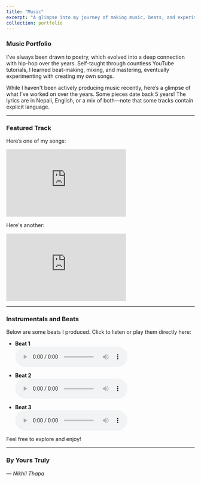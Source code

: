 ```yaml
---
title: "Music"
excerpt: "A glimpse into my journey of making music, beats, and experimenting with hip-hop."
collection: portfolio
---
```


### Music Portfolio  

I've always been drawn to poetry, which evolved into a deep connection with hip-hop over the years. Self-taught through countless YouTube tutorials, I learned beat-making, mixing, and mastering, eventually experimenting with creating my own songs.  

While I haven't been actively producing music recently, here’s a glimpse of what I’ve worked on over the years. Some pieces date back 5 years! The lyrics are in Nepali, English, or a mix of both—note that some tracks contain explicit language.  

---

### Featured Track  
Here’s one of my songs:  

<iframe width="320" height="180" src="https://www.youtube.com/embed/IyRPEjQE1Lk" frameborder="0" allow="accelerometer; autoplay; encrypted-media; gyroscope; picture-in-picture" allowfullscreen></iframe>

Here's another:
<iframe width="320" height="180" src="https://youtu.be/w_nXU5NUELM" frameborder="0" allow="accelerometer; autoplay; encrypted-media; gyroscope; picture-in-picture" allowfullscreen></iframe>


---

### Instrumentals and Beats  

Below are some beats I produced. Click to listen or play them directly here:  

- **Beat 1**  
  <audio controls>
    <source src="https://example.com/beat1.mp3" type="audio/mpeg">
    Your browser does not support the audio element.
  </audio>

- **Beat 2**  
  <audio controls>
    <source src="https://example.com/beat2.mp3" type="audio/mpeg">
    Your browser does not support the audio element.
  </audio>

- **Beat 3**  
  <audio controls>
    <source src="https://example.com/beat3.mp3" type="audio/mpeg">
    Your browser does not support the audio element.
  </audio>

Feel free to explore and enjoy!  

---

### By Yours Truly  
*— Nikhil Thapa*

